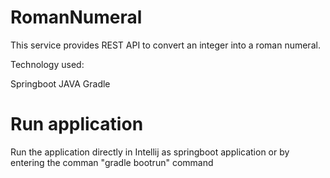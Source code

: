 # RomanNumeral

This service provides REST API to convert an integer into a roman numeral.

Technology used:

Springboot JAVA Gradle

# Run application
Run the application directly in Intellij as springboot application or by entering the comman "gradle bootrun" command

